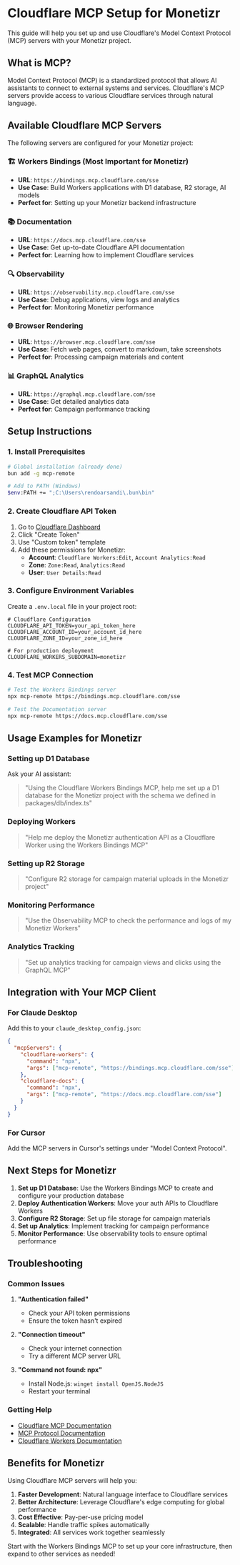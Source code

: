 # Cloudflare MCP Setup for Monetizr

This guide will help you set up and use Cloudflare's Model Context Protocol (MCP) servers with your Monetizr project.

## What is MCP?

Model Context Protocol (MCP) is a standardized protocol that allows AI assistants to connect to external systems and services. Cloudflare's MCP servers provide access to various Cloudflare services through natural language.

## Available Cloudflare MCP Servers

The following servers are configured for your Monetizr project:

### 🏗️ **Workers Bindings** (Most Important for Monetizr)
- **URL**: `https://bindings.mcp.cloudflare.com/sse`
- **Use Case**: Build Workers applications with D1 database, R2 storage, AI models
- **Perfect for**: Setting up your Monetizr backend infrastructure

### 📚 **Documentation**
- **URL**: `https://docs.mcp.cloudflare.com/sse`
- **Use Case**: Get up-to-date Cloudflare API documentation
- **Perfect for**: Learning how to implement Cloudflare services

### 🔍 **Observability**
- **URL**: `https://observability.mcp.cloudflare.com/sse`
- **Use Case**: Debug applications, view logs and analytics
- **Perfect for**: Monitoring Monetizr performance

### 🌐 **Browser Rendering**
- **URL**: `https://browser.mcp.cloudflare.com/sse`
- **Use Case**: Fetch web pages, convert to markdown, take screenshots
- **Perfect for**: Processing campaign materials and content

### 📊 **GraphQL Analytics**
- **URL**: `https://graphql.mcp.cloudflare.com/sse`
- **Use Case**: Get detailed analytics data
- **Perfect for**: Campaign performance tracking

## Setup Instructions

### 1. Install Prerequisites

```bash
# Global installation (already done)
bun add -g mcp-remote

# Add to PATH (Windows)
$env:PATH += ";C:\Users\rendoarsandi\.bun\bin"
```

### 2. Create Cloudflare API Token

1. Go to [Cloudflare Dashboard](https://dash.cloudflare.com/profile/api-tokens)
2. Click "Create Token"
3. Use "Custom token" template
4. Add these permissions for Monetizr:
   - **Account**: `Cloudflare Workers:Edit`, `Account Analytics:Read`
   - **Zone**: `Zone:Read`, `Analytics:Read`
   - **User**: `User Details:Read`

### 3. Configure Environment Variables

Create a `.env.local` file in your project root:

```env
# Cloudflare Configuration
CLOUDFLARE_API_TOKEN=your_api_token_here
CLOUDFLARE_ACCOUNT_ID=your_account_id_here
CLOUDFLARE_ZONE_ID=your_zone_id_here

# For production deployment
CLOUDFLARE_WORKERS_SUBDOMAIN=monetizr
```

### 4. Test MCP Connection

```bash
# Test the Workers Bindings server
npx mcp-remote https://bindings.mcp.cloudflare.com/sse

# Test the Documentation server
npx mcp-remote https://docs.mcp.cloudflare.com/sse
```

## Usage Examples for Monetizr

### Setting up D1 Database
Ask your AI assistant:
> "Using the Cloudflare Workers Bindings MCP, help me set up a D1 database for the Monetizr project with the schema we defined in packages/db/index.ts"

### Deploying Workers
> "Help me deploy the Monetizr authentication API as a Cloudflare Worker using the Workers Bindings MCP"

### Setting up R2 Storage
> "Configure R2 storage for campaign material uploads in the Monetizr project"

### Monitoring Performance
> "Use the Observability MCP to check the performance and logs of my Monetizr Workers"

### Analytics Tracking
> "Set up analytics tracking for campaign views and clicks using the GraphQL MCP"

## Integration with Your MCP Client

### For Claude Desktop
Add this to your `claude_desktop_config.json`:

```json
{
  "mcpServers": {
    "cloudflare-workers": {
      "command": "npx",
      "args": ["mcp-remote", "https://bindings.mcp.cloudflare.com/sse"]
    },
    "cloudflare-docs": {
      "command": "npx", 
      "args": ["mcp-remote", "https://docs.mcp.cloudflare.com/sse"]
    }
  }
}
```

### For Cursor
Add the MCP servers in Cursor's settings under "Model Context Protocol".

## Next Steps for Monetizr

1. **Set up D1 Database**: Use the Workers Bindings MCP to create and configure your production database
2. **Deploy Authentication Workers**: Move your auth APIs to Cloudflare Workers
3. **Configure R2 Storage**: Set up file storage for campaign materials
4. **Set up Analytics**: Implement tracking for campaign performance
5. **Monitor Performance**: Use observability tools to ensure optimal performance

## Troubleshooting

### Common Issues

1. **"Authentication failed"**
   - Check your API token permissions
   - Ensure the token hasn't expired

2. **"Connection timeout"**
   - Check your internet connection
   - Try a different MCP server URL

3. **"Command not found: npx"**
   - Install Node.js: `winget install OpenJS.NodeJS`
   - Restart your terminal

### Getting Help

- [Cloudflare MCP Documentation](https://github.com/cloudflare/mcp-server-cloudflare)
- [MCP Protocol Documentation](https://modelcontextprotocol.io/)
- [Cloudflare Workers Documentation](https://developers.cloudflare.com/workers/)

## Benefits for Monetizr

Using Cloudflare MCP servers will help you:

1. **Faster Development**: Natural language interface to Cloudflare services
2. **Better Architecture**: Leverage Cloudflare's edge computing for global performance
3. **Cost Effective**: Pay-per-use pricing model
4. **Scalable**: Handle traffic spikes automatically
5. **Integrated**: All services work together seamlessly

Start with the Workers Bindings MCP to set up your core infrastructure, then expand to other services as needed!

